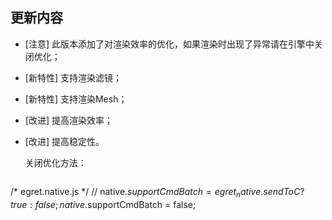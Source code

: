 ## 更新内容

* [注意] 此版本添加了对渲染效率的优化，如果渲染时出现了异常请在引擎中关闭优化；
* [新特性] 支持渲染滤镜；
* [新特性] 支持渲染Mesh；
* [改进] 提高渲染效率；
* [改进] 提高稳定性。

	关闭优化方法：
	
	~~~
/* egret.native.js */
// native.$supportCmdBatch = egret_native.sendToC ? true : false;
native.$supportCmdBatch = false;
~~~